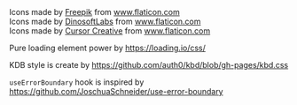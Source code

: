 
<div>Icons made by <a href="https://www.freepik.com" title="Freepik">Freepik</a> from <a href="https://www.flaticon.com/" title="Flaticon">www.flaticon.com</a></div>

<div>Icons made by <a href="" title="DinosoftLabs">DinosoftLabs</a> from <a href="https://www.flaticon.com/" title="Flaticon">www.flaticon.com</a></div>

<div>Icons made by <a href="" title="Cursor Creative">Cursor Creative</a> from <a href="https://www.flaticon.com/" title="Flaticon">www.flaticon.com</a></div>

Pure loading element power by https://loading.io/css/

KDB style is create by https://github.com/auth0/kbd/blob/gh-pages/kbd.css

`useErrorBoundary` hook is inspired by https://github.com/JoschuaSchneider/use-error-boundary